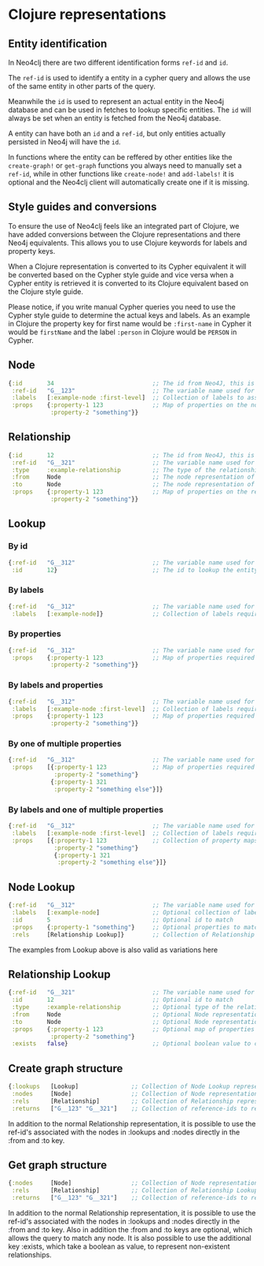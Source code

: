 # Clojure representations

## Entity identification

In Neo4clj there are two different identification forms `ref-id` and `id`.

The `ref-id` is used to identify a entity in a cypher query and allows the use of the same entity in other parts of the query.

Meanwhile the `id` is used to represent an actual entity in the Neo4j database and can be used in fetches to lookup specific entities.
The `id` will always be set when an entity is fetched from the Neo4j database.

A entity can have both an `id` and a `ref-id`, but only entities actually persisted in Neo4j will have the `id`.

In functions where the entity can be reffered by other entities like the `create-graph!` or `get-graph` functions you always need
to manually set a `ref-id`, while in other functions like `create-node!` and `add-labels!` it is optional and the Neo4clj client
will automatically create one if it is missing.

## Style guides and conversions

To ensure the use of Neo4clj feels like an integrated part of Clojure, we have added conversions between the Clojure
representations and there Neo4j equivalents. This allows you to use Clojure keywords for labels and property keys.

When a Clojure representation is converted to its Cypher equivalent it will be converted based on the Cypher style guide
and vice versa when a Cypher entity is retrieved it is converted to its Clojure equivalent based on the Clojure style guide.

Please notice, if you write manual Cypher queries you need to use the Cypher style guide to determine the actual keys and labels.
As an example in Clojure the property key for first name would be `:first-name` in Cypher it would be `firstName` and the
label `:person` in Clojure would be `PERSON` in Cypher.

## Node

~~~clojure
{:id       34                            ;; The id from Neo4J, this is only set if object is fetched from Neo4J
 :ref-id   "G__123"                      ;; The variable name used for this entity in bolt queries
 :labels   [:example-node :first-level]  ;; Collection of labels to associated with the entity (optional)
 :props    {:property-1 123              ;; Map of properties on the node. Nesting is not supported (optional)
            :property-2 "something"}}
~~~

## Relationship

~~~clojure
{:id       12                            ;; The id from Neo4J, this is only set if object is fetched from Neo4J
 :ref-id   "G__321"                      ;; The variable name used for this entity in bolt queries
 :type     :example-relationship         ;; The type of the relationship
 :from     Node                          ;; The node representation of the start of the relationship
 :to       Node                          ;; The node representation of the end of the relationship
 :props    {:property-1 123              ;; Map of properties on the relationship. Nesting is not supported (optional)
            :property-2 "something"}}
~~~

## Lookup

### By id

~~~clojure
{:ref-id   "G__312"                      ;; The variable name used for this entity in bolt queries
 :id       12}                           ;; The id to lookup the entity in Neo4J
~~~

### By labels

~~~clojure
{:ref-id   "G__312"                      ;; The variable name used for this entity in bolt queries
 :labels   [:example-node]}              ;; Collection of labels required to be a match
~~~

### By properties

~~~clojure
{:ref-id   "G__312"                      ;; The variable name used for this entity in bolt queries
 :props    {:property-1 123              ;; Map of properties required to be a match
            :property-2 "something"}}
~~~

### By labels and properties

~~~clojure
{:ref-id   "G__312"                      ;; The variable name used for this entity in bolt queries
 :labels   [:example-node :first-level]  ;; Collection of labels required to be a match
 :props    {:property-1 123              ;; Map of properties required to be a match
            :property-2 "something"}}
~~~

### By one of multiple properties

~~~clojure
{:ref-id   "G__312"                      ;; The variable name used for this entity in bolt queries
 :props    [{:property-1 123             ;; Map of properties required to be a match
             :property-2 "something"}
            {:property-1 321
             :property-2 "something else"}]}
~~~

### By labels and one of multiple properties

~~~clojure
{:ref-id   "G__312"                      ;; The variable name used for this entity in bolt queries
 :labels   [:example-node :first-level]  ;; Collection of labels required to be a match
 :props    [{:property-1 123             ;; Collection of property maps, where one is required to be a match
             :property-2 "something"}
             {:property-1 321
              :property-2 "something else"}]}
~~~

## Node Lookup

~~~clojure
{:ref-id   "G__312"                      ;; The variable name used for this entity in bolt queries
 :labels   [:example-node]               ;; Optional collection of labels required to be a match
 :id       5                             ;; Optional id to match
 :props    {:property-1 "something"}     ;; Optional properties to match
 :rels     [Relationship Lookup]}        ;; Collection of Relationship Lookup representations to match on
~~~

The examples from Lookup above is also valid as variations here

## Relationship Lookup

~~~clojure
{:ref-id   "G__321"                      ;; The variable name used for this entity in bolt queries
 :id       12                            ;; Optional id to match
 :type     :example-relationship         ;; Optional type of the relationship to match
 :from     Node                          ;; Optional Node representation to match on as start node of relationship
 :to       Node                          ;; Optional Node representation to match on as end node of relationship
 :props    {:property-1 123              ;; Optional map of properties on the relationship to match
            :property-2 "something"}
 :exists   false}                        ;; Optional boolean value to check for wheter a relationship exists or not
~~~

## Create graph structure

~~~clojure
{:lookups   [Lookup]               ;; Collection of Node Lookup representations
 :nodes     [Node]                 ;; Collection of Node representations
 :rels      [Relationship]         ;; Collection of Relationship representations
 :returns   ["G__123" "G__321"]    ;; Collection of reference-ids to return
~~~

In addition to the normal Relationship representation, it is possible to use the ref-id's associated with the
nodes in :lookups and :nodes directly in the :from and :to key.

## Get graph structure

~~~clojure
{:nodes     [Node]                 ;; Collection of Node representations
 :rels      [Relationship]         ;; Collection of Relationship Lookup representations
 :returns   ["G__123" "G__321"]    ;; Collection of reference-ids to return
~~~

In addition to the normal Relationship representation, it is possible to use the ref-id's associated with the
nodes in :lookups and :nodes directly in the :from and :to key. Also in addition the :from and :to keys are optional,
which allows the query to match any node. It is also possible to use the additional key :exists, which take a boolean
as value, to represent non-existent relationships.
